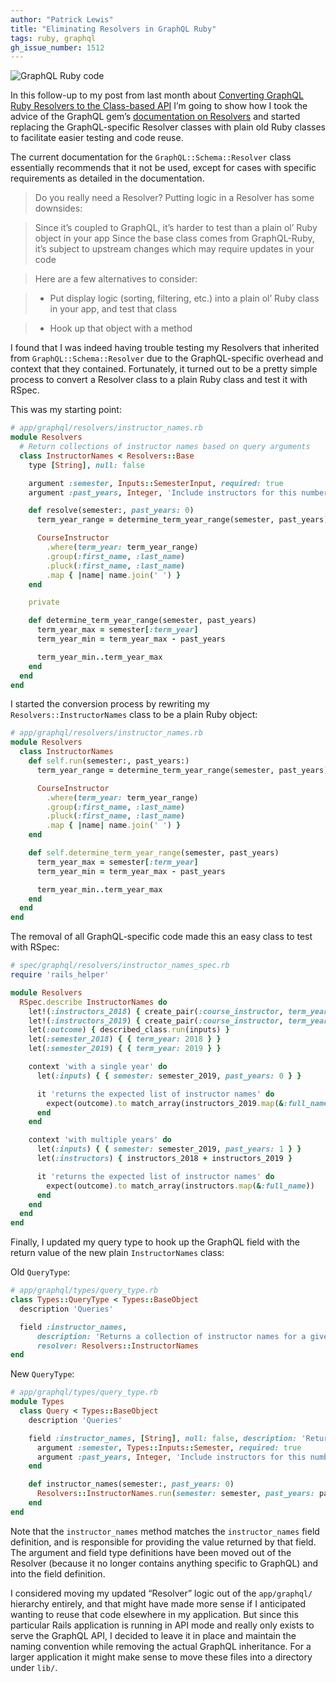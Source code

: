 ```yaml
---
author: "Patrick Lewis"
title: "Eliminating Resolvers in GraphQL Ruby"
tags: ruby, graphql
gh_issue_number: 1512
---
```


<img src="/blog/2019/03/29/eliminating-resolvers-in-graphql-ruby/banner.png" alt="GraphQL Ruby code" />

In this follow-up to my post from last month about [Converting GraphQL Ruby Resolvers to the Class-based API](/blog/2019/02/28/converting-graphql-ruby-resolvers-to-the-class-based-api) I’m going to show how I took the advice of the GraphQL gem’s [documentation on Resolvers](https://graphql-ruby.org/fields/resolvers.html) and started replacing the GraphQL-specific Resolver classes with plain old Ruby classes to facilitate easier testing and code reuse.

The current documentation for the `GraphQL::Schema::Resolver` class essentially recommends that it not be used, except for cases with specific requirements as detailed in the documentation.

> Do you really need a Resolver? Putting logic in a Resolver has some downsides:

> Since it’s coupled to GraphQL, it’s harder to test than a plain ol’ Ruby object in your app
> Since the base class comes from GraphQL-Ruby, it’s subject to upstream changes which may require updates in your code

> Here are a few alternatives to consider:

> * Put display logic (sorting, filtering, etc.) into a plain ol’ Ruby class in your app, and test that class

> * Hook up that object with a method

I found that I was indeed having trouble testing my Resolvers that inherited from `GraphQL::Schema::Resolver` due to the GraphQL-specific overhead and context that they contained. Fortunately, it turned out to be a pretty simple process to convert a Resolver class to a plain Ruby class and test it with RSpec.

This was my starting point:

```ruby
# app/graphql/resolvers/instructor_names.rb
module Resolvers
  # Return collections of instructor names based on query arguments
  class InstructorNames < Resolvers::Base
    type [String], null: false

    argument :semester, Inputs::SemesterInput, required: true
    argument :past_years, Integer, 'Include instructors for this number of past years', required: false

    def resolve(semester:, past_years: 0)
      term_year_range = determine_term_year_range(semester, past_years)

      CourseInstructor
        .where(term_year: term_year_range)
        .group(:first_name, :last_name)
        .pluck(:first_name, :last_name)
        .map { |name| name.join(' ') }
    end

    private

    def determine_term_year_range(semester, past_years)
      term_year_max = semester[:term_year]
      term_year_min = term_year_max - past_years

      term_year_min..term_year_max
    end
  end
end
```

I started the conversion process by rewriting my `Resolvers::InstructorNames` class to be a plain Ruby object:

```ruby
# app/graphql/resolvers/instructor_names.rb
module Resolvers
  class InstructorNames
    def self.run(semester:, past_years:)
      term_year_range = determine_term_year_range(semester, past_years)

      CourseInstructor
        .where(term_year: term_year_range)
        .group(:first_name, :last_name)
        .pluck(:first_name, :last_name)
        .map { |name| name.join(' ') }
    end

    def self.determine_term_year_range(semester, past_years)
      term_year_max = semester[:term_year]
      term_year_min = term_year_max - past_years

      term_year_min..term_year_max
    end
  end
end
```

The removal of all GraphQL-specific code made this an easy class to test with RSpec:

```ruby
# spec/graphql/resolvers/instructor_names_spec.rb
require 'rails_helper'

module Resolvers
  RSpec.describe InstructorNames do
    let!(:instructors_2018) { create_pair(:course_instructor, term_year: semester_2018[:term_year]) }
    let!(:instructors_2019) { create_pair(:course_instructor, term_year: semester_2019[:term_year]) }
    let(:outcome) { described_class.run(inputs) }
    let(:semester_2018) { { term_year: 2018 } }
    let(:semester_2019) { { term_year: 2019 } }

    context 'with a single year' do
      let(:inputs) { { semester: semester_2019, past_years: 0 } }

      it 'returns the expected list of instructor names' do
        expect(outcome).to match_array(instructors_2019.map(&:full_name))
      end
    end

    context 'with multiple years' do
      let(:inputs) { { semester: semester_2019, past_years: 1 } }
      let(:instructors) { instructors_2018 + instructors_2019 }

      it 'returns the expected list of instructor names' do
        expect(outcome).to match_array(instructors.map(&:full_name))
      end
    end
  end
end
```

Finally, I updated my query type to hook up the GraphQL field with the return value of the new plain `InstructorNames` class:

Old `QueryType`:

```ruby
# app/graphql/types/query_type.rb
class Types::QueryType < Types::BaseObject
  description 'Queries'

  field :instructor_names,
      description: 'Returns a collection of instructor names for a given range of years',
      resolver: Resolvers::InstructorNames
end
```

New `QueryType`:

```ruby
# app/graphql/types/query_type.rb
module Types
  class Query < Types::BaseObject
    description 'Queries'

    field :instructor_names, [String], null: false, description: 'Returns a collection of instructor names for a given range of years' do
      argument :semester, Types::Inputs::Semester, required: true
      argument :past_years, Integer, 'Include instructors for this number of past years', required: false
    end

    def instructor_names(semester:, past_years: 0)
      Resolvers::InstructorNames.run(semester: semester, past_years: past_years)
    end
end
```

Note that the `instructor_names` method matches the `instructor_names` field definition, and is responsible for providing the value returned by that field. The argument and field type definitions have been moved out of the Resolver (because it no longer contains anything specific to GraphQL) and into the field definition.

I considered moving my updated “Resolver” logic out of the `app/graphql/` hierarchy entirely, and that might have made more sense if I anticipated wanting to reuse that code elsewhere in my application. But since this particular Rails application is running in API mode and really only exists to serve the GraphQL API, I decided to leave it in place and maintain the naming convention while removing the actual GraphQL inheritance. For a larger application it might make sense to move these files into a directory under `lib/`.
